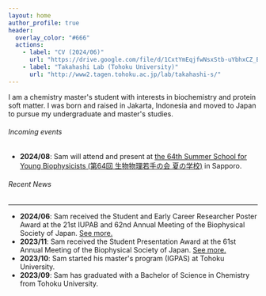 ```yaml
---
layout: home
author_profile: true
header:
  overlay_color: "#666"
  actions:
    - label: "CV (2024/06)"
      url: "https://drive.google.com/file/d/1CxtYmEqjfwNsxStb-uYbhxCZ_B9fYUeE/view?usp=sharing"
    - label: "Takahashi Lab (Tohoku University)"
      url: "http://www2.tagen.tohoku.ac.jp/lab/takahashi-s/"
---
```


I am a chemistry master's student with interests in biochemistry and protein soft matter. I was born and raised in Jakarta, Indonesia and moved to Japan to pursue my undergraduate and master's studies.
###### Incoming events
- **2024/08**: Sam will attend and present at [the 64th Summer School for Young Biophysicists (第64回 生物物理若手の会 夏の学校)](https://bpwakate.net/summer2024/) in Sapporo.

###### Recent News
---
- **2024/06**: Sam received the Student and Early Career Researcher Poster Award at the 21st IUPAB and 62nd Annual Meeting of the Biophysical Society of Japan. [See more.](https://www2.tagen.tohoku.ac.jp/lab/news_award/20240717/)
- **2023/11**: Sam received the Student Presentation Award at the 61st Annual Meeting of the Biophysical Society of Japan. [See more.](https://www.biophys.jp/ann/ann01_13.html)
- **2023/10**: Sam started his master's program (IGPAS) at Tohoku University.
- **2023/09**: Sam has graduated with a Bachelor of Science in Chemistry from Tohoku University.

